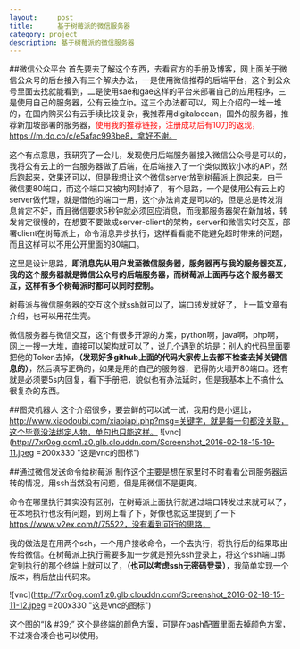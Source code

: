 ```yaml
---
layout:     post
title:      基于树莓派的微信服务器
category: project
description: 基于树莓派的微信服务器
---
```

##微信公众平台
首先要去了解这个东西，去看官方的手册及博客，网上面关于微信公众号的后台接入有三个解决办法，一是使用微信推荐的后端平台，这个到公众号里面去找就能看到，二是使用sae和gae这样的平台来部署自己的应用程序，三是使用自己的服务器，公有云独立ip。这三个办法都可以，网上介绍的一堆一堆的，在国内购买公有云手续比较复杂，我推荐用digitalocean，国外的服务器，推荐新加坡部署的服务器，<font color="#FF0000" >使用我的推荐链接，注册成功后有10刀的返现，https://m.do.co/c/e5afac993be8，拿好不谢。</font>

这个有点意思，我研究了一会儿，发现使用后端服务器接入微信公众号是可以的，我将公有云上的一台服务器做了后端，在后端接入了一个类似微软小冰的API，然后跑起来，效果还可以，但是我想让这个微信server放到树莓派上跑起来。由于微信要80端口，而这个端口又被内网封掉了，有个思路，一个是使用公有云上的server做代理，就是借他的端口一用，这个办法肯定是可以的，但是总是转发消息肯定不好，而且微信要求5秒钟就必须回应消息，而我那服务器架在新加坡，转发肯定很慢的，在想要不要做成server-client的架构，server和微信实时交互，部署client在树莓派上，命令消息异步执行，这样看看能不能避免超时带来的问题，而且这样可以不用公开里面的80端口。

这里是设计思路，__即消息先从用户发至微信服务器，服务器再与我的服务器交互，我的这个服务器就是微信公众号的后端服务器，而树莓派上面再与这个服务器交互，这样有多个树莓派时都可以同时控制。__

树莓派与微信服务器的交互这个就ssh就可以了，端口转发就好了，上一篇文章有介绍，~~也可以用花生壳~~。

微信服务器与微信交互，这个有很多开源的方案，python啊，java啊，php啊，网上一搜一大堆，直接可以架构就可以了，说几个遇到的坑是：别人的代码里面要把他的Token去掉，__（发现好多github上面的代码大家传上去都不检查去掉关键信息的）__，然后填写正确的，如果是用的自己的服务器，记得防火墙开80端口。还有就是必须要5s内回复，看下手册把，貌似也有办法延时，但是我基本上不搞什么很复杂的东西。

##图灵机器人
这个介绍很多，要尝鲜的可以试一试，我用的是小逗比，http://www.xiaodoubi.com/xiaoiapi.php?msg=关键字，就是每一句都没关联，这个毕竟没法绑定人物，单句也只能这样。
![vnc](http://7xr0og.com1.z0.glb.clouddn.com/Screenshot_2016-02-18-15-19-11.jpeg =200x330 "这是vnc的图标")

##通过微信发送命令给树莓派
制作这个主要是想在家里时不时看看公司服务器运转的情况，用ssh当然没有问题，但是用微信不是更爽。

命令在哪里执行其实没有区别，在树莓派上面执行就通过端口转发过来就可以了，在本地执行也没有问题，到网上看了下，好像也就这里提到了一下 https://www.v2ex.com/t/75522，没有看到可行的思路，

我的做法是在用两个ssh，一个用户接收命令，一个去执行，将执行后的结果取出传给微信。在树莓派上执行需要多加一步就是预先ssh登录上，将这个ssh端口绑定到执行的那个终端上就可以了，__（也可以考虑ssh无密码登录）__，我简单实现一个版本，稍后放出代码来。

![vnc](http://7xr0og.com1.z0.glb.clouddn.com/Screenshot_2016-02-18-15-11-12.jpeg =200x330 "这是vnc的图标")

这个图的“[& #39;” 这个是终端的颜色方案，可是在bash配置里面去掉颜色方案，不过凑合凑合也可以使用。